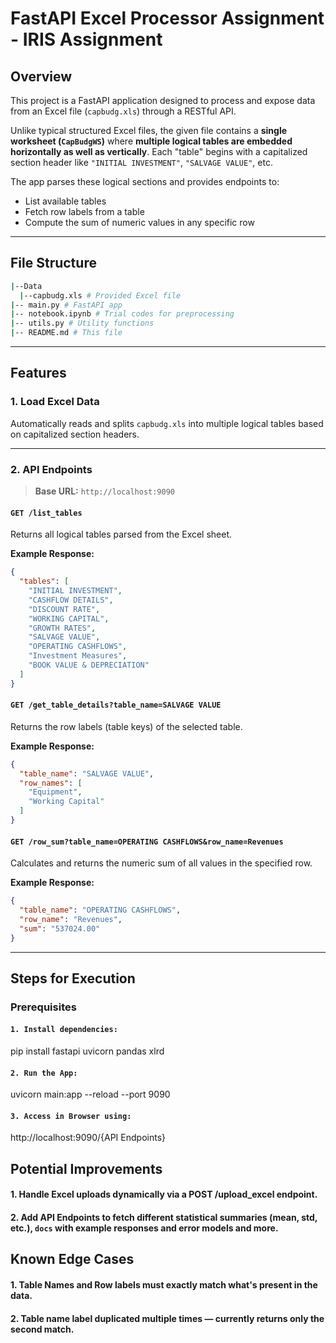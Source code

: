 # FastAPI Excel Processor Assignment - IRIS Assignment

## Overview

This project is a FastAPI application designed to process and expose data from an Excel file (`capbudg.xls`) through a RESTful API.

Unlike typical structured Excel files, the given file contains a **single worksheet (`CapBudgWS`)** where **multiple logical tables are embedded horizontally as well as vertically**. Each "table" begins with a capitalized section header like `"INITIAL INVESTMENT"`, `"SALVAGE VALUE"`, etc.

The app parses these logical sections and provides endpoints to:
- List available tables
- Fetch row labels from a table
- Compute the sum of numeric values in any specific row

---

## File Structure

```bash
|--Data
  |--capbudg.xls # Provided Excel file
|-- main.py # FastAPI app
|-- notebook.ipynb # Trial codes for preprocessing
|-- utils.py # Utility functions
|-- README.md # This file
```

---

## Features

### 1. Load Excel Data

Automatically reads and splits `capbudg.xls` into multiple logical tables based on capitalized section headers.

---

### 2. API Endpoints

> **Base URL:** `http://localhost:9090`

#### `GET /list_tables`
Returns all logical tables parsed from the Excel sheet.

**Example Response:**
```json
{
  "tables": [
    "INITIAL INVESTMENT",
    "CASHFLOW DETAILS",
    "DISCOUNT RATE",
    "WORKING CAPITAL",
    "GROWTH RATES",
    "SALVAGE VALUE",
    "OPERATING CASHFLOWS",
    "Investment Measures",
    "BOOK VALUE & DEPRECIATION"
  ]
}
```

#### `GET /get_table_details?table_name=SALVAGE VALUE`
Returns the row labels (table keys) of the selected table.

**Example Response:**
```json
{
  "table_name": "SALVAGE VALUE",
  "row_names": [
    "Equipment",
    "Working Capital"
  ]
}
```

#### `GET /row_sum?table_name=OPERATING CASHFLOWS&row_name=Revenues`
Calculates and returns the numeric sum of all values in the specified row.

**Example Response:**
```json
{
  "table_name": "OPERATING CASHFLOWS",
  "row_name": "Revenues",
  "sum": "537024.00"
}
```

---

## Steps for Execution

### Prerequisites

#### `1. Install dependencies:`
pip install fastapi uvicorn pandas xlrd

#### `2. Run the App:`
uvicorn main:app --reload --port 9090

#### `3. Access in Browser using:`
http://localhost:9090/{API Endpoints}


## Potential Improvements

#### 1. Handle Excel uploads dynamically via a POST /upload_excel endpoint.

#### 2. Add API Endpoints to fetch different statistical summaries (mean, std, etc.), `docs` with example responses and error models and more.

## Known Edge Cases

#### 1. Table Names and Row labels must exactly match what's present in the data.

#### 2. Table name label duplicated multiple times — currently returns only the second match.

<!-- #### 3. Formulas or merged cells in Excel might not behave as expected unless handled via a better file processing engine. -->
